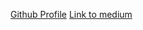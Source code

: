 [Github Profile](https://muneezaleslie.medium.com/)
[Link to medium](https://muneezaleslie.medium.com/)
